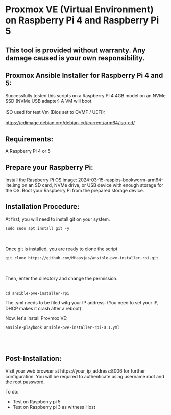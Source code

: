# Proxmox VE (Virtual Environment) on Raspberry Pi 4 and Raspberry Pi 5

This tool is provided without warranty. Any damage caused is your own responsibility.
-

Proxmox Ansible Installer for Raspberry Pi 4 and 5:
-

Successfully tested this scripts on a Raspberry Pi 4 4GB model on an NVMe SSD (NVMe USB adapter) A VM will boot. <br>
<br>
ISO used for test Vm (Bios set to OVMF / UEFI): <br>
<br>
https://cdimage.debian.org/debian-cd/current/arm64/iso-cd/

Requirements:
-

A Raspberry Pi 4 or 5

Prepare your Raspberry Pi:
-

Install the Raspberry Pi OS image: 2024-03-15-raspios-bookworm-arm64-lite.img on an SD card, NVMe drive, or USB device with enough storage for the OS.
Boot your Raspberry Pi from the prepared storage device.


Installation Procedure:
-

At first, you will need to install git on your system.<br>

```
sudo sudo apt install git -y
```
<br><br>Once git is installed, you are ready to clone the script.<br>

```
git clone https://github.com/MHaasjes/ansible-pve-installer-rpi.git
```
<br><br>
Then, enter the directory and change the permission.<br><br>
```
cd ansible-pve-installer-rpi 
```

The .yml needs to be filed witg your IP address. (You need to set your IP, DHCP makes it crash after a reboot)

Now, let's install Proxmox VE:

```
ansible-playbook ansible-pve-installer-rpi-0.1.yml
```
<br><br>

Post-Installation:
-
Visit your web browser at https://your_ip_address:8006 for further configuration.
You will be required to authenticate using username root and the root password.


To do:
- Test on Raspberry pi 5
- Test on Raspberry pi 3 as witness Host
  
